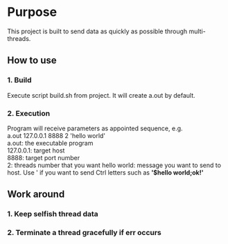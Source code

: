 Purpose
======

  This project is built to send data as quickly as possible through multi-threads.

How to use
------
### 1. Build
Execute script build.sh from project. It will create a.out by default.
### 2. Execution
Program will receive parameters as appointed sequence, e.g.<br/>   a.out 127.0.0.1 8888 2 'hello world'</b><br/>
a.out: the executable program<br/>
127.0.0.1: target host<br/>
8888: target port number<br/> 
2: threads number that you want 
hello world: message you want to send to host. Use ' if you want to send Ctrl letters such as <b>'$hello world;ok!'</b><br/> 

Work around
------
### 1. Keep selfish thread data
### 2. Terminate a thread gracefully if err occurs
